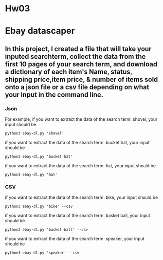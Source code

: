 # Hw03
# Ebay datascaper
## In this project, I created a file that will take your inputed searchterm, collect the data from the first 10 pages of your search term, and download a dictionary of each item's Name, status, shipping price,item price, & number of items sold onto a json file or a csv file depending on what your input in the command line.  


### Json
For example, if you want to extract the data of the search term: shovel, your input should be

```
python3 ebay-dl.py 'shovel'   
```

if you want to extract the data of the search term: bucket hat, your input should be

```
python3 ebay-dl.py 'bucket hat'   
```

if you want to extract the data of the search term: hat, your input should be

```
python3 ebay-dl.py 'hat'   
```

### CSV

if you want to extract the data of the search term: bike, your input should be

```
python3 ebay-dl.py 'bike' --csv
```

if you want to extract the data of the search term: basket ball, your input should be

```
python3 ebay-dl.py 'basket ball' --csv   
```

if you want to extract the data of the search term: speaker, your input should be

```
python3 ebay-dl.py 'speaker' --csv   
```
